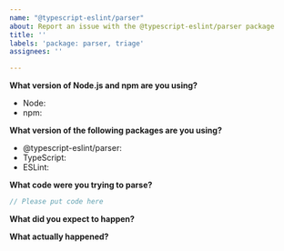 ```yaml
---
name: "@typescript-eslint/parser"
about: Report an issue with the @typescript-eslint/parser package
title: ''
labels: 'package: parser, triage'
assignees: ''

---
```


**What version of Node.js and npm are you using?**

- Node: <!-- Please fill in -->
- npm: <!-- Please fill in -->

**What version of the following packages are you using?**

- @typescript-eslint/parser: <!-- Please fill in -->
- TypeScript: <!-- Please fill in -->
- ESLint: <!-- Please fill in -->

**What code were you trying to parse?**

```ts
// Please put code here
```

**What did you expect to happen?**

**What actually happened?**
